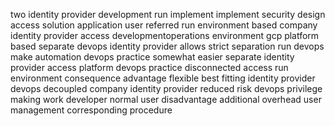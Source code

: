 two identity provider development run implement implement security design access solution application user referred run environment based company identity provider access developmentoperations environment gcp platform based separate devops identity provider allows strict separation run devops make automation devops practice somewhat easier separate identity provider access platform devops practice disconnected access run environment consequence advantage flexible best fitting identity provider devops decoupled company identity provider reduced risk devops privilege making work developer normal user disadvantage additional overhead user management corresponding procedure